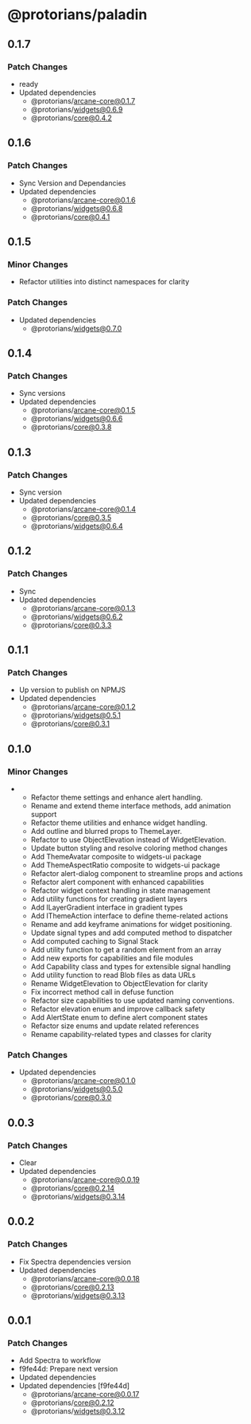 # @protorians/paladin

## 0.1.7

### Patch Changes

- ready
- Updated dependencies
  - @protorians/arcane-core@0.1.7
  - @protorians/widgets@0.6.9
  - @protorians/core@0.4.2

## 0.1.6

### Patch Changes

- Sync Version and Dependancies
- Updated dependencies
  - @protorians/arcane-core@0.1.6
  - @protorians/widgets@0.6.8
  - @protorians/core@0.4.1

## 0.1.5

### Minor Changes

- Refactor utilities into distinct namespaces for clarity

### Patch Changes

- Updated dependencies
  - @protorians/widgets@0.7.0

## 0.1.4

### Patch Changes

- Sync versions
- Updated dependencies
  - @protorians/arcane-core@0.1.5
  - @protorians/widgets@0.6.6
  - @protorians/core@0.3.8

## 0.1.3

### Patch Changes

- Sync version
- Updated dependencies
  - @protorians/arcane-core@0.1.4
  - @protorians/core@0.3.5
  - @protorians/widgets@0.6.4

## 0.1.2

### Patch Changes

- Sync
- Updated dependencies
  - @protorians/arcane-core@0.1.3
  - @protorians/widgets@0.6.2
  - @protorians/core@0.3.3

## 0.1.1

### Patch Changes

- Up version to publish on NPMJS
- Updated dependencies
  - @protorians/arcane-core@0.1.2
  - @protorians/widgets@0.5.1
  - @protorians/core@0.3.1

## 0.1.0

### Minor Changes

- - Refactor theme settings and enhance alert handling.
  - Rename and extend theme interface methods, add animation support
  - Refactor theme utilities and enhance widget handling.
  - Add outline and blurred props to ThemeLayer.
  - Refactor to use ObjectElevation instead of WidgetElevation.
  - Update button styling and resolve coloring method changes
  - Add ThemeAvatar composite to widgets-ui package
  - Add ThemeAspectRatio composite to widgets-ui package
  - Refactor alert-dialog component to streamline props and actions
  - Refactor alert component with enhanced capabilities
  - Refactor widget context handling in state management
  - Add utility functions for creating gradient layers
  - Add ILayerGradient interface in gradient types
  - Add IThemeAction interface to define theme-related actions
  - Rename and add keyframe animations for widget positioning.
  - Update signal types and add computed method to dispatcher
  - Add computed caching to Signal Stack
  - Add utility function to get a random element from an array
  - Add new exports for capabilities and file modules
  - Add Capability class and types for extensible signal handling
  - Add utility function to read Blob files as data URLs
  - Rename WidgetElevation to ObjectElevation for clarity
  - Fix incorrect method call in defuse function
  - Refactor size capabilities to use updated naming conventions.
  - Refactor elevation enum and improve callback safety
  - Add AlertState enum to define alert component states
  - Refactor size enums and update related references
  - Rename capability-related types and classes for clarity

### Patch Changes

- Updated dependencies
  - @protorians/arcane-core@0.1.0
  - @protorians/widgets@0.5.0
  - @protorians/core@0.3.0

## 0.0.3

### Patch Changes

- Clear
- Updated dependencies
  - @protorians/arcane-core@0.0.19
  - @protorians/core@0.2.14
  - @protorians/widgets@0.3.14

## 0.0.2

### Patch Changes

- Fix Spectra dependencies version
- Updated dependencies
  - @protorians/arcane-core@0.0.18
  - @protorians/core@0.2.13
  - @protorians/widgets@0.3.13

## 0.0.1

### Patch Changes

- Add Spectra to workflow
- f9fe44d: Prepare next version
- Updated dependencies
- Updated dependencies [f9fe44d]
  - @protorians/arcane-core@0.0.17
  - @protorians/core@0.2.12
  - @protorians/widgets@0.3.12
